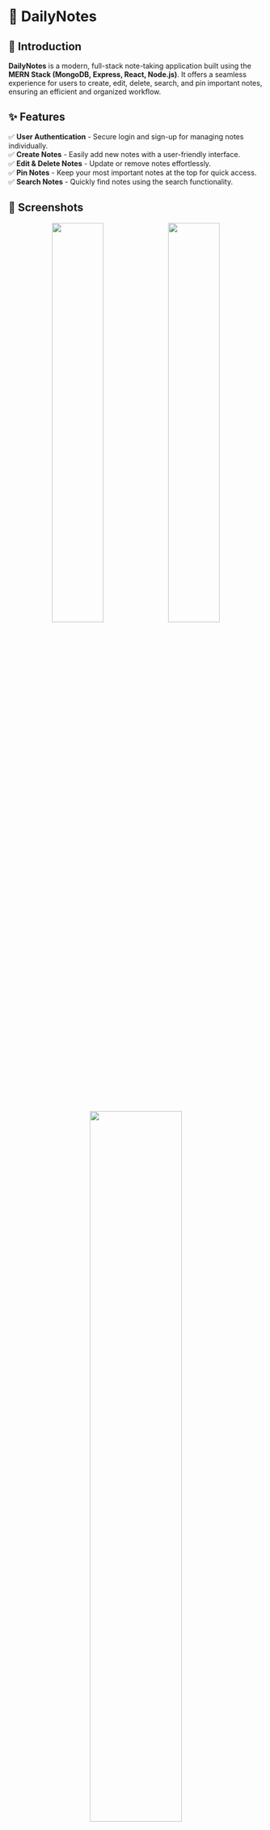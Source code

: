 # 📝 DailyNotes 


## 🚀 Introduction  
**DailyNotes** is a modern, full-stack note-taking application built using the **MERN Stack (MongoDB, Express, React, Node.js)**. It offers a seamless experience for users to create, edit, delete, search, and pin important notes, ensuring an efficient and organized workflow.  

## ✨ Features  
✅ **User Authentication** - Secure login and sign-up for managing notes individually.  
✅ **Create Notes** - Easily add new notes with a user-friendly interface.  
✅ **Edit & Delete Notes** - Update or remove notes effortlessly.  
✅ **Pin Notes** - Keep your most important notes at the top for quick access.  
✅ **Search Notes** - Quickly find notes using the search functionality.  

## 📸 Screenshots  

<div align="center">
  <img src="https://your-image-url.com/screenshot1.png" width="45%"/>
  <img src="https://your-image-url.com/screenshot2.png" width="45%"/>
</div>

<div align="center">
  <img src="https://your-image-url.com/screenshot3.png" width="60%"/>
</div>

<div align="center">
  <img src="https://your-image-url.com/screenshot4.png" width="60%"/>
</div>

## 🛠️ Technologies Used  
- **Frontend:** React.js (Vite)  
- **Backend:** Node.js, Express.js  
- **Database:** MongoDB  
- **Authentication:** JSON Web Tokens (JWT)  
- **Styling:** Tailwind CSS  
 **Anyone** – Looking for a practical project covering essential web development concepts.  

### 1️⃣ Clone the Repository  
```sh
git clone https://github.com/yourusername/DailyNotes.git
cd DailyNotes
npm install
npm run dev
